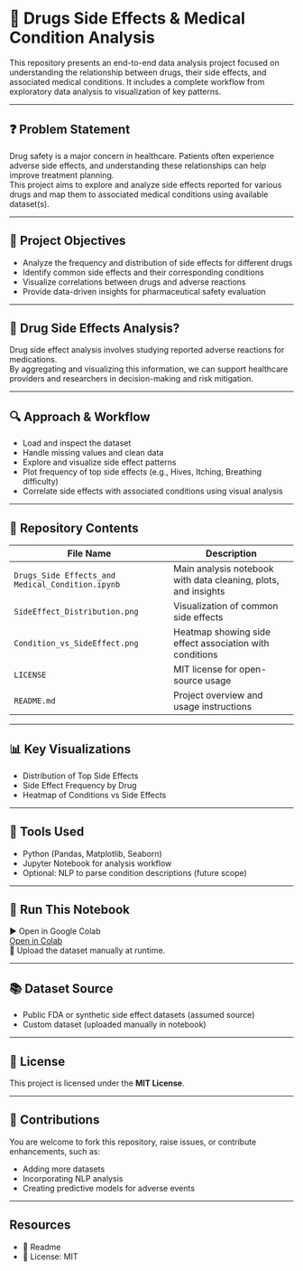 # 💊 Drugs Side Effects & Medical Condition Analysis

This repository presents an end-to-end data analysis project focused on understanding the relationship between drugs, their side effects, and associated medical conditions. It includes a complete workflow from exploratory data analysis to visualization of key patterns.

---

## ❓ Problem Statement

Drug safety is a major concern in healthcare. Patients often experience adverse side effects, and understanding these relationships can help improve treatment planning.  
This project aims to explore and analyze side effects reported for various drugs and map them to associated medical conditions using available dataset(s).

---

## 🎯 Project Objectives

- Analyze the frequency and distribution of side effects for different drugs  
- Identify common side effects and their corresponding conditions  
- Visualize correlations between drugs and adverse reactions  
- Provide data-driven insights for pharmaceutical safety evaluation

---

## 🧠 Drug Side Effects Analysis?

Drug side effect analysis involves studying reported adverse reactions for medications.  
By aggregating and visualizing this information, we can support healthcare providers and researchers in decision-making and risk mitigation.

---

## 🔍 Approach & Workflow

- Load and inspect the dataset  
- Handle missing values and clean data  
- Explore and visualize side effect patterns  
- Plot frequency of top side effects (e.g., Hives, Itching, Breathing difficulty)  
- Correlate side effects with associated conditions using visual analysis

---

## 📁 Repository Contents

| File Name                                        | Description                                               |
|--------------------------------------------------|-----------------------------------------------------------|
| `Drugs_Side Effects_and Medical_Condition.ipynb` | Main analysis notebook with data cleaning, plots, and insights |
| `SideEffect_Distribution.png`                    | Visualization of common side effects                      |
| `Condition_vs_SideEffect.png`                    | Heatmap showing side effect association with conditions   |
| `LICENSE`                                        | MIT license for open-source usage                         |
| `README.md`                                      | Project overview and usage instructions                   |

---

## 📊 Key Visualizations

- Distribution of Top Side Effects  
- Side Effect Frequency by Drug  
- Heatmap of Conditions vs Side Effects

---

## 🧪 Tools Used

- Python (Pandas, Matplotlib, Seaborn)  
- Jupyter Notebook for analysis workflow  
- Optional: NLP to parse condition descriptions (future scope)

---

## 🚀 Run This Notebook

▶️ Open in Google Colab  
[Open in Colab](https://colab.research.google.com)  
📎 Upload the dataset manually at runtime.

---

## 📚 Dataset Source

- Public FDA or synthetic side effect datasets (assumed source)  
- Custom dataset (uploaded manually in notebook)

---

## 📜 License

This project is licensed under the **MIT License**.

---

## 🙌 Contributions

You are welcome to fork this repository, raise issues, or contribute enhancements, such as:
- Adding more datasets  
- Incorporating NLP analysis  
- Creating predictive models for adverse events

---

## Resources

- 📄 Readme  
- 📜 License: MIT  
